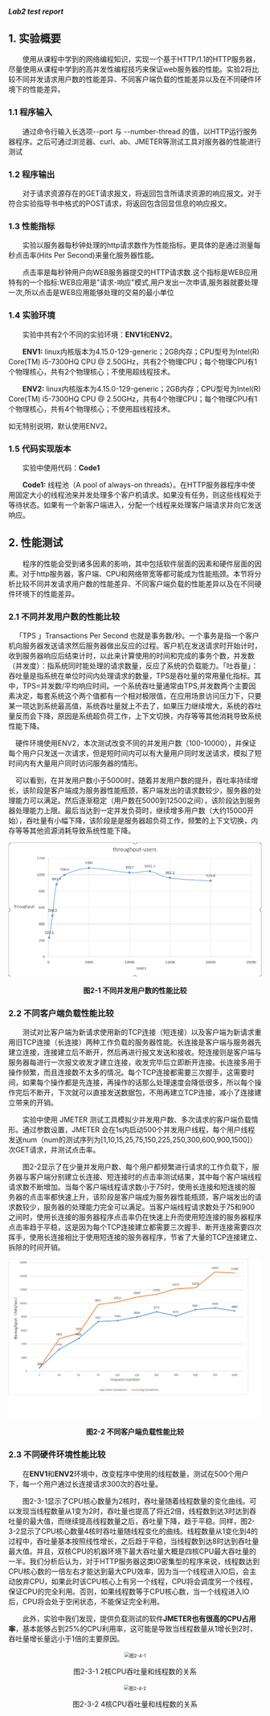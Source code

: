 ##### Lab2 test report

## 1. 实验概要

&emsp;&emsp;使用从课程中学到的网络编程知识，实现一个基于HTTP/1.1的HTTP服务器，尽量使用从课程中学到的高并发性编程技巧来保证web服务器的性能。实验2将比较不同并发请求用户数的性能差异、不同客户端负载的性能差异以及在不同硬件环境下的性能差异。

### 1.1 程序输入

&emsp;&emsp;通过命令行输入长选项--port 与 --number-thread 的值，以HTTP运行服务器程序。之后可通过浏览器、curl、ab、JMETER等测试工具对服务器的性能进行测试

### 1.2 程序输出

&emsp;&emsp;对于请求资源存在的GET请求报文，将返回包含所请求资源的响应报文。对于符合实验指导书中格式的POST请求，将返回包含回显信息的响应报文。

### 1.3 性能指标

&emsp;&emsp;实验以服务器每秒钟处理的http请求数作为性能指标。更具体的是通过测量每秒点击率(Hits Per Second)来量化服务器性能。

&emsp;&emsp;点击率是每秒钟用户向WEB服务器提交的HTTP请求数.这个指标是WEB应用特有的一个指标:WEB应用是"请求-响应"模式,用户发出一次申请,服务器就要处理一次,所以点击是WEB应用能够处理的交易的最小单位

### 1.4 实验环境

&emsp;&emsp;实验中共有2个不同的实验环境：**ENV1**和**ENV2**。

&emsp;&emsp;**ENV1:** linux内核版本为4.15.0-129-generic；2GB内存；CPU型号为Intel(R) Core(TM) i5-7300HQ CPU @ 2.50GHz，共有2个物理CPU；每个物理CPU有1个物理核心，共有2个物理核心；不使用超线程技术。

&emsp;&emsp;**ENV2:** linux内核版本为4.15.0-129-generic；2GB内存；CPU型号为Intel(R) Core(TM) i5-7300HQ CPU @ 2.50GHz，共有4个物理CPU；每个物理CPU有1个物理核心，共有4个物理核心；不使用超线程技术。

如无特别说明，默认使用ENV2。

### 1.5 代码实现版本

&emsp;&emsp;实验中使用代码：**Code1**

&emsp;&emsp;**Code1:** 线程池（A pool of always-on threads）。在HTTP服务器程序中使用固定大小的线程池来并发处理多个客户机请求。如果没有任务，则这些线程处于等待状态。如果有一个新客户端进入，分配一个线程来处理客户端请求并向它发送响应。

## 2. 性能测试

&emsp;&emsp;程序的性能会受到诸多因素的影响，其中包括软件层面的因素和硬件层面的因素。对于http服务器，客户端、CPU和网络带宽等都可能成为性能瓶颈。本节将分析比较不同并发请求用户数的性能差异、不同客户端负载的性能差异以及在不同硬件环境下的性能差异。

### 2.1 不同并发用户数的性能比较

&emsp;「TPS 」Transactions Per Second 也就是事务数/秒。一个事务是指一个客户机向服务器发送请求然后服务器做出反应的过程。客户机在发送请求时开始计时，收到服务器响应后结束计时，以此来计算使用的时间和完成的事务个数，并发数（并发度）：指系统同时能处理的请求数量，反应了系统的负载能力。「吐吞量」：吞吐量是指系统在单位时间内处理请求的数量，TPS是吞吐量的常用量化指标。其中，TPS=并发数/平均响应时间。一个系统吞吐量通常由TPS,并发数两个主要因素决定，每套系统这个两个值都有一个相对极限值，在应用场景访问压力下，只要某一项达到系统最高值，系统吞吐量就上不去了，如果压力继续增大，系统的吞吐量反而会下降，原因是系统超负荷工作，上下文切换，内存等等其他消耗导致系统性能下降。

&emsp;硬件环境使用ENV2，本次测试改变不同的并发用户数（100-10000），并保证每个用户只发送一次请求，但是短时间内可以有大量用户同时发送请求，模拟了短时间内有大量用户同时访问服务器的情形。

&emsp;可以看到，在并发用户数小于5000时，随着并发用户数的提升，吞吐率持续增长，该阶段是客户端成为服务器性能瓶颈，客户端发出的请求数较少，服务器的处理能力可以满足。然后逐渐稳定（用户数在5000到12500之间），该阶段达到服务器处理能力上限。最后当达到一定并发负荷时，继续增多用户数（大约15000开始），吞吐量有小幅下降，该阶段是是服务器超负荷工作，频繁的上下文切换，内存等等其他资源消耗导致系统性能下降。

<div align="center"><img src="src/pic2-1.png" alt="图2-1" title="图2-1" style="zoom:85%;" /></div>

**<p align="center">图2-1 不同并发用户数的性能比较</p>**

### 2.2 不同客户端负载性能比较

&emsp;&emsp;测试对比客户端为新请求使用新的TCP连接（短连接）以及客户端为新请求重用旧TCP连接（长连接）两种工作负载的服务器性能。长连接是客户端与服务器先建立连接，连接建立后不断开，然后再进行报文发送和接收。短连接则是客户端与服务器每进行一次报文收发才建立连接，收发完毕后立即断开连接。长连接多用于操作频繁，而且连接数不太多的情况。每个TCP连接都需要三次握手，这需要时间，如果每个操作都是先连接，再操作的话那么处理速度会降低很多，所以每个操作完后不断开，下次就可以直接发送数据包，不用再建立TCP连接，减小了连接建立带来的开销。

&emsp;&emsp;实验中使用 JMETER 测试工具模拟少并发用户数、多次请求的客户端负载情形。通过参数设置，JMETER 会在1s内启动500个并发用户线程，每个用户线程发送num（num的测试序列为[1,10,15,25,75,150,225,250,300,600,900,1500]）次GET请求，并测试点击率。

&emsp;&emsp;图2-2显示了在少量并发用户数、每个用户都频繁进行请求的工作负载下，服务器与客户端分别建立长连接、短连接时的点击率测试结果，其中每个客户端线程请求数不断增加。当每个客户端线程请求数小于75时，使用长连接和短连接的服务器的点击率都快速上升，该阶段是客户端成为服务器性能瓶颈，客户端发出的请求数较少，服务器的处理能力完全可以满足。当客户端线程请求数处于75和900之间时，使用长连接的服务器程序点击率仍在快速上升而使用短连接的服务器程序点击率趋于平稳，这是因为每个TCP连接建立都需要三次握手、断开连接需要四次挥手，使用长连接相比于使用短连接的服务器程序，节省了大量的TCP连接建立、拆除的时间开销。

<div align="center"><img src="src/pic2-2.png" alt="图2-2" title="图2-2" style="zoom:85%;" /></div>

**<p align="center">图2-2 不同客户端负载性能比较</p>**

### 2.3 不同硬件环境性能比较


&emsp;&emsp;在**ENV1**和**ENV2**环境中，改变程序中使用的线程数量，测试在500个用户下，每一个用户通过长连接请求300次的吞吐量。

&emsp;&emsp;图2-3-1显示了CPU核心数量为2核时，吞吐量随着线程数量的变化曲线。可以发现当线程数量从1变为2时，吞吐量也提高了将近2倍，线程数到达3时达到吞吐量的最大值，而继续提高线程数量之后，吞吐量下降，趋于平稳。同样，图2-3-2显示了CPU核心数量4核时吞吐量随线程变化的曲线。线程数量从1变化到4的过程中，吞吐量基本按照线性增长，之后趋于平稳，当线程数到达8时达到吞吐量最大值。并且，双核CPU的机器环境下最大吞吐量大概是四核CPU最大吞吐量的一半。我们分析后认为，对于HTTP服务器这类IO密集型的程序来说，线程数达到CPU核心数的一倍左右才能达到最大CPU效率，因为当一个线程进入IO后，会主动放弃CPU，如果此时该CPU核心上有另一个线程，CPU将会调度另一个线程，保证CPU的完全利用。否则，如果线程数等于CPU核心数，当一个线程进入IO后，CPU将会处于空闲状态，不能保证完全利用。

&emsp;&emsp;此外，实验中我们发现，提供负载测试的软件**JMETER也有很高的CPU占用率**，基本能够占到25%的CPU利用率，这可能是导致当线程数量从1增长到2时，吞吐量增长量远小于1倍的主要原因。

<div align="center"><img src="src/图2-4-1.png" alt="图2-4-1" title="图2-4-1" style="zoom:65%;" /></div>
<p align="center">图2-3-1 2核CPU吞吐量和线程数的关系</p>

<div align="center"><img src="src/图2-4-2.png" alt="图2-4-2" title="图2-4-2" style="zoom:65%;" /></div>
<p align="center">图2-3-2 4核CPU吞吐量和线程数的关系</p>
